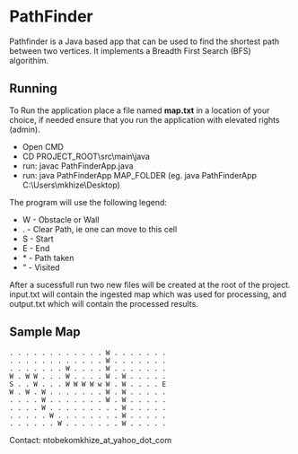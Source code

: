# PathFinder

Pathfinder is a Java based app that can be used to find the shortest path between two vertices. It implements a Breadth First Search (BFS) algorithim.

## Running
To Run the application place a file named **map.txt** in a location of your choice, if needed ensure that you run the application with elevated rights (admin). 

* Open CMD
* CD PROJECT_ROOT\src\main\java
* run: javac PathFinderApp.java
* run: java PathFinderApp MAP_FOLDER (eg. java PathFinderApp C:\Users\mkhize\Desktop)

The program will use the following legend:

* W - Obstacle or Wall
* . - Clear Path, ie one can move to this cell
* S - Start
* E - End
* \* - Path taken
* " - Visited

After a sucessfull run two new files will be created at the root of the project. input.txt will contain the ingested map which was used for processing, and output.txt which will contain the processed results.

## Sample Map
```
. . . . . . . . . . . . W . . . . . . . 
. . . . . . . . . . . . W . . . . . . .
. . . . . . . W . . . . W . . . . . . . 
W . W W . . . W . . . . W . W . . . . . 
S . . W . . . W W W W w W . W . . . . E 
W . W . W . . . . . . . W . W . . . . . 
. . . . W . . . . . . . W . W . . . . . 
. . . . W . . . . . . . . . W . . . . . 
. . . . . W . . . . . . . . W . . . . . 
. . . . . . W . . . . . . . W . . . . .
```
Contact: ntobekomkhize_at_yahoo_dot_com
